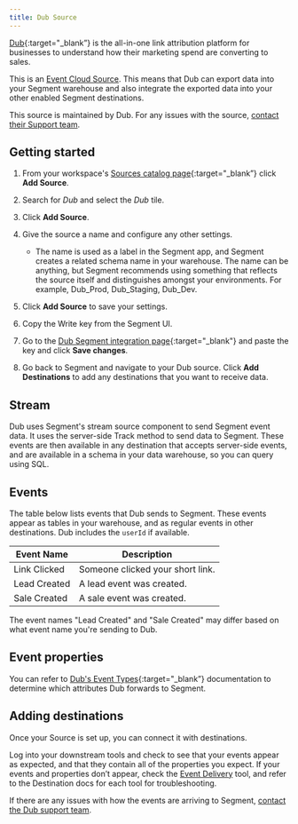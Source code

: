 ```yaml
---
title: Dub Source
---
```


[Dub](https://dub.co/?utm_source=segmentio&utm_medium=docs&utm_campaign=partners){:target="\_blank”} is the all-in-one link attribution platform for businesses to understand how their marketing spend are converting to sales.

This is an [Event Cloud Source](/docs/sources/#event-cloud-sources). This means that Dub can export data into your Segment warehouse and also integrate the exported data into your other enabled Segment destinations.

This source is maintained by Dub. For any issues with the source, [contact their Support team](mailto:support@dub.co).

## Getting started

1. From your workspace's [Sources catalog page](https://app.segment.com/goto-my-workspace/sources/catalog){:target="\_blank”} click **Add Source**.
2. Search for *Dub* and select the *Dub* tile. 
3. Click **Add Source**.
4. Give the source a name and configure any other settings.

   - The name is used as a label in the Segment app, and Segment creates a related schema name in your warehouse. The name can be anything, but Segment recommends using something that reflects the source itself and distinguishes amongst your environments. For example, Dub_Prod, Dub_Staging, Dub_Dev.

5. Click **Add Source** to save your settings.
6. Copy the Write key from the Segment UI. 
7. Go to the [Dub Segment integration page](https://app.dub.co/settings/integrations/segment){:target="_blank"} and paste the key and click **Save changes**.
8. Go back to Segment and navigate to your Dub source. Click **Add Destinations** to add any destinations that you want to receive data.

## Stream

Dub uses Segment's stream source component to send Segment event data. It uses the server-side Track method to send data to Segment. These events are then available in any destination that accepts server-side events, and are available in a schema in your data warehouse, so you can query using SQL.


## Events

The table below lists events that Dub sends to Segment. These events appear as tables in your warehouse, and as regular events in other destinations. Dub includes the `userId` if available.

| Event Name   | Description                     |
| ------------ | ------------------------------- |
| Link Clicked | Someone clicked your short link. |
| Lead Created | A lead event was created.        |
| Sale Created | A sale event was created.        |

The event names "Lead Created" and "Sale Created" may differ based on what event name you're sending to Dub.

## Event properties

You can refer to [Dub's Event Types](https://dub.co/docs/concepts/webhooks/event-types){:target="\_blank”} documentation to determine which attributes Dub forwards to Segment.

## Adding destinations

Once your Source is set up, you can connect it with destinations.

Log into your downstream tools and check to see that your events appear as expected, and that they contain all of the properties you expect. If your events and properties don’t appear, check the [Event Delivery](/docs/connections/event-delivery/) tool, and refer to the Destination docs for each tool for troubleshooting.

If there are any issues with how the events are arriving to Segment, [contact the Dub support team](mailto:support@dub.co).
